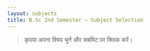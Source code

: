 ```yaml
---
layout: subjects
title: B.Sc 2nd Semester – Subject Selection
---
```


> कृपया अपना विषय चुनें और सबमिट पर क्लिक करें।
